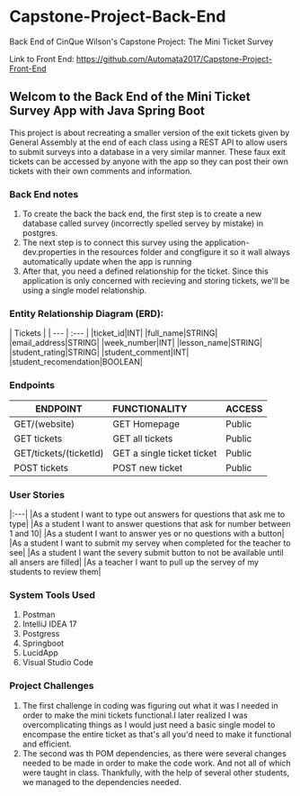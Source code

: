# Capstone-Project-Back-End

Back End of CinQue Wilson's Capstone Project: The Mini Ticket Survey

Link to Front End: https://github.com/Automata2017/Capstone-Project-Front-End

## Welcom to the Back End of the Mini Ticket Survey App with Java Spring Boot

This project is about recreating a smaller version of the exit tickets given by General Assembly at the end of each class using a REST API to allow users to submit surveys into a database in a very similar manner. These faux exit tickets can be accessed by anyone with the app so they can post their own tickets with their own comments and information.

### Back End notes

1. To create the back the back end, the first step is to create a new database called survey (incorrectly spelled servey by mistake) in postgres.
2. The next step is to connect this survey using the application-dev.properties in the resources folder and congfigure it so it wall always automatically update when the app is running
3. After that, you need a defined relationship for the ticket. Since this application is only concerned with recieving and storing tickets, we'll be using a single model relationship.

### Entity Relationship Diagram (ERD):

| Tickets |
| --- | :--- |
|ticket_id|INT|
|full_name|STRING|
|email_address|STRING|
|week_number|INT|
|lesson_name|STRING|
|student_rating|STRING|
|student_comment|INT|
|student_recomendation|BOOLEAN|

### Endpoints

|ENDPOINT  | FUNCTIONALITY  |ACCESS |
| --- | :--- | :---|
|GET/(website) |GET Homepage |Public |
|GET tickets |GET all tickets |Public |
|GET/tickets/(ticketId) |GET a single ticket ticket |Public |
|POST tickets|POST new ticket|Public |

### User Stories

|:---|
|As a student I want to type out answers for questions that ask me to type|
|As a student I want to answer questions that ask for number between 1 and 10|
|As a student I want to answer yes or no questions with a button|
|As a student I want to submit my servey when completed for the teacher to see|
|As a student I want the severy submit button to not be available until all ansers are filled|
|As a teacher I want to pull up the servey of my students to review them|

### System Tools Used
1. Postman
2. IntelliJ IDEA 17
3. Postgress
4. Springboot
5. LucidApp
6. Visual Studio Code

### Project Challenges

1. The first challenge in coding was figuring out what it was I needed in order to make the mini tickets functional.I later realized I was overcomplicating things as I would just need a basic single model to encompase the entire ticket as that's all you'd need to make it functional and efficient.
2. The second was th POM dependencies, as there were several changes needed to be made in order to make the code work. And not all of which were taught in class. Thankfully, with the help of several other students, we managed to the dependencies needed.
